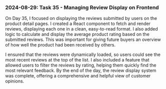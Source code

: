 ### 2024-08-29: Task 35 - Managing Review Display on Frontend

On Day 35, I focused on displaying the reviews submitted by users on the product detail pages. I created a React component to fetch and render reviews, displaying each one in a clean, easy-to-read format. I also added logic to calculate and display the average product rating based on the submitted reviews. This was important for giving future buyers an overview of how well the product had been received by others.

I ensured that the reviews were dynamically loaded, so users could see the most recent reviews at the top of the list. I also included a feature that allowed users to filter the reviews by rating, helping them quickly find the most relevant feedback. By the end of the day, the review display system was complete, offering a comprehensive and helpful view of customer opinions.